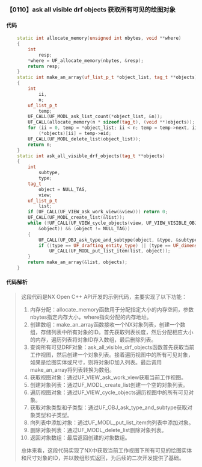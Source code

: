 ### 【0110】ask all visible drf objects 获取所有可见的绘图对象

#### 代码

```cpp
    static int allocate_memory(unsigned int nbytes, void **where)  
    {  
        int  
            resp;  
        *where = UF_allocate_memory(nbytes, &resp);  
        return resp;  
    }  
    static int make_an_array(uf_list_p_t *object_list, tag_t **objects)  
    {  
        int  
            ii,  
            n;  
        uf_list_p_t  
            temp;  
        UF_CALL(UF_MODL_ask_list_count(*object_list, &n));  
        UF_CALL(allocate_memory(n * sizeof(tag_t), (void **)objects));  
        for (ii = 0, temp = *object_list; ii < n; temp = temp->next, ii++)  
            (*objects)[ii] = temp->eid;  
        UF_CALL(UF_MODL_delete_list(object_list));  
        return n;  
    }  
    static int ask_all_visible_drf_objects(tag_t **objects)  
    {  
        int  
            subtype,  
            type;  
        tag_t  
            object = NULL_TAG,  
            view;  
        uf_list_p_t  
            list;  
        if (UF_CALL(UF_VIEW_ask_work_view(&view))) return 0;  
        UF_CALL(UF_MODL_create_list(&list));  
        while (!UF_CALL(UF_VIEW_cycle_objects(view, UF_VIEW_VISIBLE_OBJECTS,  
            &object)) && (object != NULL_TAG))  
        {  
            UF_CALL(UF_OBJ_ask_type_and_subtype(object, &type, &subtype));  
            if ((type == UF_drafting_entity_type) || (type == UF_dimension_type))  
                UF_CALL(UF_MODL_put_list_item(list, object));  
        }  
        return make_an_array(&list, objects);  
    }

```

#### 代码解析

> 这段代码是NX Open C++ API开发的示例代码，主要实现了以下功能：
>
> 1. 内存分配：allocate_memory函数用于分配指定大小的内存空间，参数nbytes指定内存大小，where指向分配的内存地址。
> 2. 创建数组：make_an_array函数接收一个NX对象列表，创建一个数组，存储列表中所有对象的ID。首先获取列表长度，然后分配相应大小的内存，遍历列表将对象ID存入数组，最后删除列表。
> 3. 查询所有可见DRF对象：ask_all_visible_drf_objects函数首先获取当前工作视图，然后创建一个对象列表。接着遍历视图中的所有可见对象，如果是绘图实体或尺寸，则将对象ID加入列表。最后调用make_an_array将列表转换为数组。
> 4. 获取视图对象：通过UF_VIEW_ask_work_view获取当前工作视图。
> 5. 创建对象列表：通过UF_MODL_create_list创建一个空的对象列表。
> 6. 遍历视图对象：通过UF_VIEW_cycle_objects遍历视图中的所有可见对象。
> 7. 获取对象类型和子类型：通过UF_OBJ_ask_type_and_subtype获取对象类型和子类型。
> 8. 向列表中添加对象：通过UF_MODL_put_list_item向列表中添加对象。
> 9. 删除对象列表：通过UF_MODL_delete_list删除对象列表。
> 10. 返回对象数组：最后返回创建的对象数组。
>
> 总体来看，这段代码实现了NX中获取当前工作视图下所有可见的绘图实体和尺寸对象的ID，并以数组形式返回，为后续的二次开发提供了基础。
>
